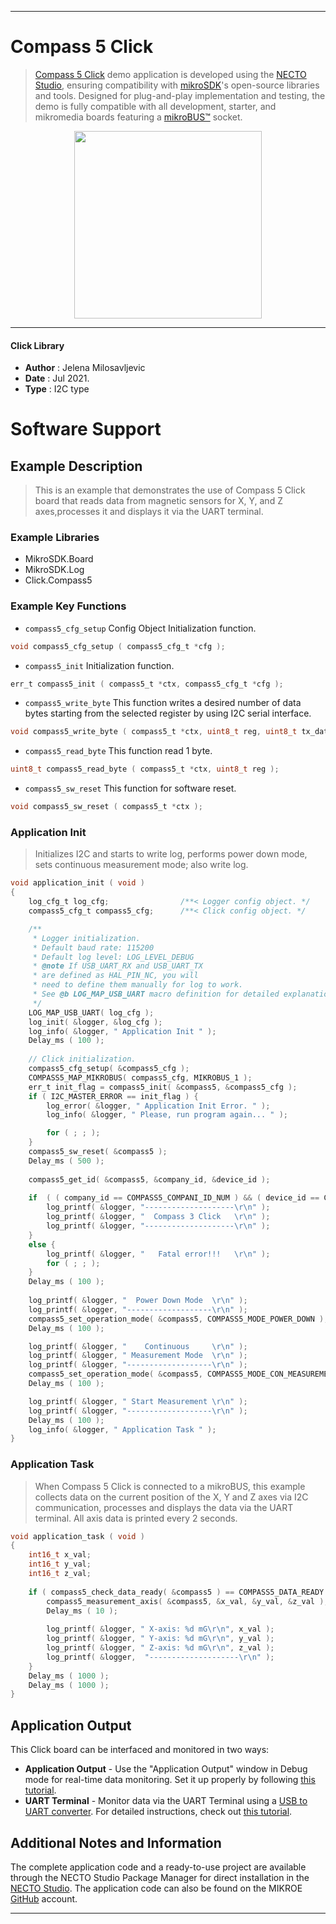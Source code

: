 
---
# Compass 5 Click

> [Compass 5 Click](https://www.mikroe.com/?pid_product=MIKROE-4366) demo application is developed using
the [NECTO Studio](https://www.mikroe.com/necto), ensuring compatibility with [mikroSDK](https://www.mikroe.com/mikrosdk)'s
open-source libraries and tools. Designed for plug-and-play implementation and testing, the demo is fully compatible with
all development, starter, and mikromedia boards featuring a [mikroBUS&trade;](https://www.mikroe.com/mikrobus) socket.

<p align="center">
  <img src="https://www.mikroe.com/?pid_product=MIKROE-4366&image=1" height=300px>
</p>

---

#### Click Library

- **Author**        : Jelena Milosavljevic
- **Date**          : Jul 2021.
- **Type**          : I2C type

# Software Support

## Example Description

> This is an example that demonstrates the use of Compass 5 Click board that reads data 
from magnetic sensors for X, Y, and Z axes,processes it and displays it via the UART terminal.

### Example Libraries

- MikroSDK.Board
- MikroSDK.Log
- Click.Compass5

### Example Key Functions

- `compass5_cfg_setup` Config Object Initialization function.
```c
void compass5_cfg_setup ( compass5_cfg_t *cfg );
```

- `compass5_init` Initialization function.
```c
err_t compass5_init ( compass5_t *ctx, compass5_cfg_t *cfg );
```

- `compass5_write_byte` This function writes a desired number of data bytes starting from the selected register by using I2C serial interface.
```c
void compass5_write_byte ( compass5_t *ctx, uint8_t reg, uint8_t tx_data );
```

- `compass5_read_byte` This function read 1 byte.
```c
uint8_t compass5_read_byte ( compass5_t *ctx, uint8_t reg );
```

- `compass5_sw_reset` This function for software reset.
```c
void compass5_sw_reset ( compass5_t *ctx );
```

### Application Init

> Initializes I2C and starts to write log, performs power down mode, sets continuous measurement mode; also write log.

```c
void application_init ( void ) 
{
    log_cfg_t log_cfg;                /**< Logger config object. */
    compass5_cfg_t compass5_cfg;      /**< Click config object. */

    /** 
     * Logger initialization.
     * Default baud rate: 115200
     * Default log level: LOG_LEVEL_DEBUG
     * @note If USB_UART_RX and USB_UART_TX 
     * are defined as HAL_PIN_NC, you will 
     * need to define them manually for log to work. 
     * See @b LOG_MAP_USB_UART macro definition for detailed explanation.
     */
    LOG_MAP_USB_UART( log_cfg );
    log_init( &logger, &log_cfg );
    log_info( &logger, " Application Init " );
    Delay_ms ( 100 );
    
    // Click initialization.
    compass5_cfg_setup( &compass5_cfg );
    COMPASS5_MAP_MIKROBUS( compass5_cfg, MIKROBUS_1 );
    err_t init_flag = compass5_init( &compass5, &compass5_cfg );
    if ( I2C_MASTER_ERROR == init_flag ) {
        log_error( &logger, " Application Init Error. " );
        log_info( &logger, " Please, run program again... " );

        for ( ; ; );
    }
    compass5_sw_reset( &compass5 );
    Delay_ms ( 500 );
    
    compass5_get_id( &compass5, &company_id, &device_id );
    
    if  ( ( company_id == COMPASS5_COMPANI_ID_NUM ) && ( device_id == COMPASS5_DEVICE_ID_NUM ) ) {
        log_printf( &logger, "--------------------\r\n" );
        log_printf( &logger, "  Compass 3 Click   \r\n" );
        log_printf( &logger, "--------------------\r\n" );
    }
    else {
        log_printf( &logger, "   Fatal error!!!   \r\n" );
        for ( ; ; );
    }
    Delay_ms ( 100 );
    
    log_printf( &logger, "  Power Down Mode  \r\n" );
    log_printf( &logger, "-------------------\r\n" );
    compass5_set_operation_mode( &compass5, COMPASS5_MODE_POWER_DOWN );
    Delay_ms ( 100 );

    log_printf( &logger, "    Continuous     \r\n" );
    log_printf( &logger, " Measurement Mode  \r\n" );
    log_printf( &logger, "-------------------\r\n" );
    compass5_set_operation_mode( &compass5, COMPASS5_MODE_CON_MEASUREMENT_100HZ );
    Delay_ms ( 100 );

    log_printf( &logger, " Start Measurement \r\n" );
    log_printf( &logger, "-------------------\r\n" );
    Delay_ms ( 100 );
    log_info( &logger, " Application Task " );
}
```

### Application Task

> When Compass 5 Click is connected to a mikroBUS, this example collects data on the current position of the X, 
Y and Z axes via I2C communication, processes and displays the data via the UART terminal. All axis data is printed every 2 seconds.

```c
void application_task ( void ) 
{
    int16_t x_val;
    int16_t y_val;
    int16_t z_val;
    
    if ( compass5_check_data_ready( &compass5 ) == COMPASS5_DATA_READY ) {
        compass5_measurement_axis( &compass5, &x_val, &y_val, &z_val );
        Delay_ms ( 10 );
    
        log_printf( &logger, " X-axis: %d mG\r\n", x_val );
        log_printf( &logger, " Y-axis: %d mG\r\n", y_val );
        log_printf( &logger, " Z-axis: %d mG\r\n", z_val );        
        log_printf( &logger,  "--------------------\r\n" );
    }
    Delay_ms ( 1000 );
    Delay_ms ( 1000 );
}
```

## Application Output

This Click board can be interfaced and monitored in two ways:
- **Application Output** - Use the "Application Output" window in Debug mode for real-time data monitoring.
Set it up properly by following [this tutorial](https://www.youtube.com/watch?v=ta5yyk1Woy4).
- **UART Terminal** - Monitor data via the UART Terminal using
a [USB to UART converter](https://www.mikroe.com/click/interface/usb?interface*=uart,uart). For detailed instructions,
check out [this tutorial](https://help.mikroe.com/necto/v2/Getting%20Started/Tools/UARTTerminalTool).

## Additional Notes and Information

The complete application code and a ready-to-use project are available through the NECTO Studio Package Manager for 
direct installation in the [NECTO Studio](https://www.mikroe.com/necto). The application code can also be found on
the MIKROE [GitHub](https://github.com/MikroElektronika/mikrosdk_click_v2) account.

---

